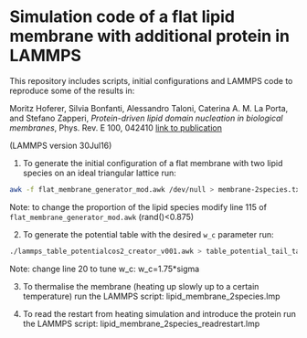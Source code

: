 ﻿# Simulation code of a flat lipid membrane with additional protein in LAMMPS
This repository includes scripts, initial configurations and LAMMPS code to reproduce some of the results in:

Moritz Hoferer, Silvia Bonfanti, Alessandro Taloni, Caterina A. M. La Porta, and Stefano Zapperi,
*Protein-driven lipid domain nucleation in biological membranes*,
Phys. Rev. E 100, 042410 
[link to publication](https://journals.aps.org/pre/abstract/10.1103/PhysRevE.100.042410)


(LAMMPS version 30Jul16)

1. To generate the initial configuration of a flat membrane with two lipid species on an ideal triangular lattice run:
```bash
awk -f flat_membrane_generator_mod.awk /dev/null > membrane-2species.txt
```
Note: to change the proportion of the lipid species modify line 115 of `flat_membrane_generator_mod.awk` (rand()<0.875)
 
2. To generate the potential table with the desired `w_c` parameter run:
```bash
./lammps_table_potentialcos2_creator_v001.awk > table_potential_tail_tail_wC_1_75.txt
```
Note: change line 20 to tune w_c: w_c=1.75*sigma

3. To thermalise the membrane (heating up slowly up to a certain temperature) run the LAMMPS script: lipid_membrane_2species.lmp

4. To read the restart from heating simulation and introduce the protein run the LAMMPS script: lipid_membrane_2species_readrestart.lmp

